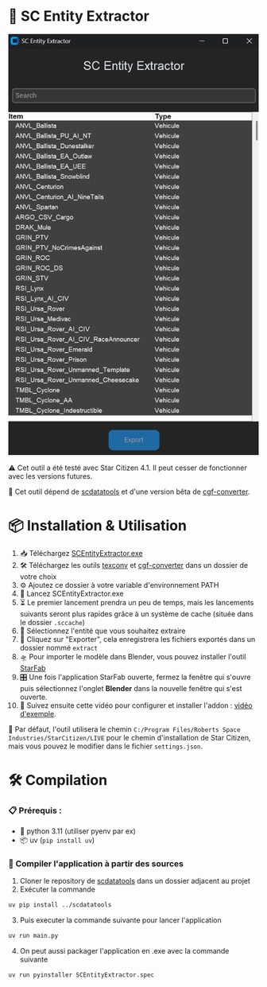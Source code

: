 # 🚀 SC Entity Extractor

![image](doc/app.png)

⚠️ Cet outil a été testé avec Star Citizen 4.1. Il peut cesser de fonctionner avec les versions futures.

🔗 Cet outil dépend de [scdatatools](https://gitlab.com/scmodding/frameworks/scdatatools) et d'une version bêta de [cgf-converter](https://github.com/Markemp/Cryengine-Converter/tree/192/new-ivo-format).

# 📦 Installation & Utilisation

1. 📥 Téléchargez [SCEntityExtractor.exe](https://github.com/GuillaumeCa/SCEntityExtractor/releases/latest/download/SCEntityExtractor.zip)
2. 🛠️ Téléchargez les outils [texconv](https://github.com/microsoft/DirectXTex/releases) et [cgf-converter](https://github.com/GuillaumeCa/SCEntityExtractor/releases/download/1.0/cgf-converter_beta.zip) dans un dossier de votre choix
3. ⚙️ Ajoutez ce dossier à votre variable d'environnement PATH
4. 🚀 Lancez SCEntityExtractor.exe
5. ⏳ Le premier lancement prendra un peu de temps, mais les lancements suivants seront plus rapides grâce à un système de cache (située dans le dossier `.sccache`)
6. 🧩 Sélectionnez l'entité que vous souhaitez extraire
7. 📁 Cliquez sur "Exporter", cela enregistrera les fichiers exportés dans un dossier nommé `extract`
8. 🛸 Pour importer le modèle dans Blender, vous pouvez installer l'outil [StarFab](https://gitlab.com/scmodding/tools/starfab/-/releases)
9. 🎛️ Une fois l'application StarFab ouverte, fermez la fenêtre qui s'ouvre puis sélectionnez l'onglet **Blender** dans la nouvelle fenêtre qui s'est ouverte.
10. 🎥 Suivez ensuite cette vidéo pour configurer et installer l'addon : [vidéo d'exemple](https://youtu.be/0YUl951DTQE?t=152).

📂 Par défaut, l'outil utilisera le chemin `C:/Program Files/Roberts Space Industries/StarCitizen/LIVE` pour le chemin d'installation de Star Citizen, mais vous pouvez le modifier dans le fichier `settings.json`.

# 🛠️ Compilation

### 📋 Prérequis :
- 🐍 python 3.11 (utiliser pyenv par ex)
- 📦 uv (`pip install uv`)

### 🔨 Compiler l'application à partir des sources
1. Cloner le repository de [scdatatools](https://gitlab.com/scmodding/frameworks/scdatatools) dans un dossier adjacent au projet
2. Exécuter la commande
```bash
uv pip install ../scdatatools
```
3. Puis executer la commande suivante pour lancer l'application
```bash
uv run main.py
```

4. On peut aussi packager l'application en .exe avec la commande suivante
```bash
uv run pyinstaller SCEntityExtractor.spec
```
